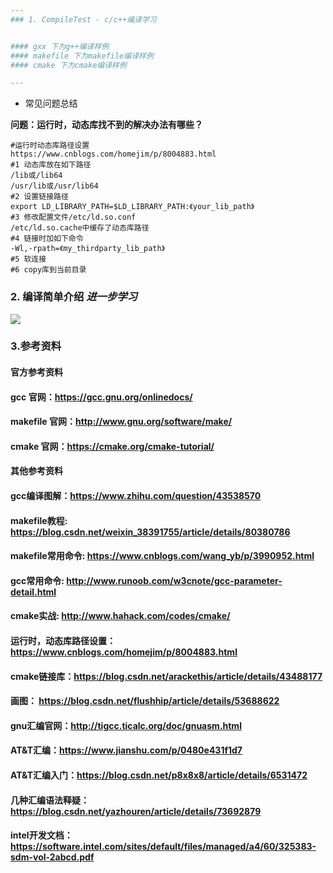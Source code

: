 ```yaml
---
### 1. CompileTest - c/c++编译学习


#### gxx 下为g++编译样例
#### makefile 下为makefile编译样例
#### cmake 下为cmake编译样例

---
```



* 常见问题总结

**问题：运行时，动态库找不到的解决办法有哪些？**
```
#运行时动态库路径设置
https://www.cnblogs.com/homejim/p/8004883.html
#1 动态库放在如下路径
/lib或/lib64
/usr/lib或/usr/lib64
#2 设置链接路径
export LD_LIBRARY_PATH=$LD_LIBRARY_PATH:《your_lib_path》
#3 修改配置文件/etc/ld.so.conf
/etc/ld.so.cache中缓存了动态库路径
#4 链接时加如下命令
-Wl,-rpath=《my_thirdparty_lib_path》
#5 软连接
#6 copy库到当前目录
```
### 2. 编译简单介绍 *进一步学习*
![](./doc/compile.png) 

### 3.参考资料

#### 官方参考资料
#### gcc 官网：https://gcc.gnu.org/onlinedocs/
#### makefile 官网：http://www.gnu.org/software/make/
#### cmake 官网：https://cmake.org/cmake-tutorial/

#### 其他参考资料
#### gcc编译图解：https://www.zhihu.com/question/43538570
#### makefile教程: https://blog.csdn.net/weixin_38391755/article/details/80380786
#### makefile常用命令: https://www.cnblogs.com/wang_yb/p/3990952.html
#### gcc常用命令: http://www.runoob.com/w3cnote/gcc-parameter-detail.html
#### cmake实战: http://www.hahack.com/codes/cmake/
#### 运行时，动态库路径设置：https://www.cnblogs.com/homejim/p/8004883.html
#### cmake链接库：https://blog.csdn.net/arackethis/article/details/43488177
#### 画图： https://blog.csdn.net/flushhip/article/details/53688622
#### gnu汇编官网：http://tigcc.ticalc.org/doc/gnuasm.html
#### AT&T汇编：https://www.jianshu.com/p/0480e431f1d7
#### AT&T汇编入门：https://blog.csdn.net/p8x8x8/article/details/6531472
#### 几种汇编语法释疑：https://blog.csdn.net/yazhouren/article/details/73692879
#### intel开发文档：https://software.intel.com/sites/default/files/managed/a4/60/325383-sdm-vol-2abcd.pdf

